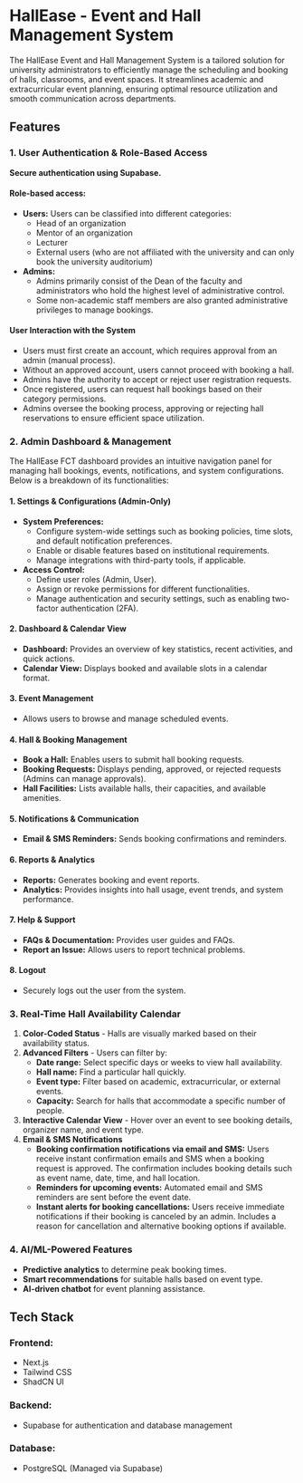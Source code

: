 # HallEase - Event and Hall Management System

The HallEase Event and Hall Management System is a tailored solution for university administrators to efficiently manage the scheduling and booking of halls, classrooms, and event spaces. It streamlines academic and extracurricular event planning, ensuring optimal resource utilization and smooth communication across departments.

## Features

### 1. User Authentication & Role-Based Access
**Secure authentication using Supabase.**

#### Role-based access:
- **Users:** Users can be classified into different categories:
  - Head of an organization
  - Mentor of an organization
  - Lecturer
  - External users (who are not affiliated with the university and can only book the university auditorium)
- **Admins:**
  - Admins primarily consist of the Dean of the faculty and administrators who hold the highest level of administrative control.
  - Some non-academic staff members are also granted administrative privileges to manage bookings.

#### User Interaction with the System
- Users must first create an account, which requires approval from an admin (manual process).
- Without an approved account, users cannot proceed with booking a hall.
- Admins have the authority to accept or reject user registration requests.
- Once registered, users can request hall bookings based on their category permissions.
- Admins oversee the booking process, approving or rejecting hall reservations to ensure efficient space utilization.

### 2. Admin Dashboard & Management
The HallEase FCT dashboard provides an intuitive navigation panel for managing hall bookings, events, notifications, and system configurations. Below is a breakdown of its functionalities:

#### 1. Settings & Configurations (Admin-Only)
- **System Preferences:**
  - Configure system-wide settings such as booking policies, time slots, and default notification preferences.
  - Enable or disable features based on institutional requirements.
  - Manage integrations with third-party tools, if applicable.
- **Access Control:**
  - Define user roles (Admin, User).
  - Assign or revoke permissions for different functionalities.
  - Manage authentication and security settings, such as enabling two-factor authentication (2FA).

#### 2. Dashboard & Calendar View
- **Dashboard:** Provides an overview of key statistics, recent activities, and quick actions.
- **Calendar View:** Displays booked and available slots in a calendar format.

#### 3. Event Management
- Allows users to browse and manage scheduled events.

#### 4. Hall & Booking Management
- **Book a Hall:** Enables users to submit hall booking requests.
- **Booking Requests:** Displays pending, approved, or rejected requests (Admins can manage approvals).
- **Hall Facilities:** Lists available halls, their capacities, and available amenities.

#### 5. Notifications & Communication
- **Email & SMS Reminders:** Sends booking confirmations and reminders.

#### 6. Reports & Analytics
- **Reports:** Generates booking and event reports.
- **Analytics:** Provides insights into hall usage, event trends, and system performance.

#### 7. Help & Support
- **FAQs & Documentation:** Provides user guides and FAQs.
- **Report an Issue:** Allows users to report technical problems.

#### 8. Logout
- Securely logs out the user from the system.

### 3. Real-Time Hall Availability Calendar

1. **Color-Coded Status** - Halls are visually marked based on their availability status.
2. **Advanced Filters** - Users can filter by:
   - **Date range:** Select specific days or weeks to view hall availability.
   - **Hall name:** Find a particular hall quickly.
   - **Event type:** Filter based on academic, extracurricular, or external events.
   - **Capacity:** Search for halls that accommodate a specific number of people.
3. **Interactive Calendar View** - Hover over an event to see booking details, organizer name, and event type.
4. **Email & SMS Notifications**
   - **Booking confirmation notifications via email and SMS:** Users receive instant confirmation emails and SMS when a booking request is approved. The confirmation includes booking details such as event name, date, time, and hall location.
   - **Reminders for upcoming events:** Automated email and SMS reminders are sent before the event date.
   - **Instant alerts for booking cancellations:** Users receive immediate notifications if their booking is canceled by an admin. Includes a reason for cancellation and alternative booking options if available.

### 4. AI/ML-Powered Features
- **Predictive analytics** to determine peak booking times.
- **Smart recommendations** for suitable halls based on event type.
- **AI-driven chatbot** for event planning assistance.

## Tech Stack

### Frontend:
- Next.js
- Tailwind CSS
- ShadCN UI

### Backend:
- Supabase for authentication and database management

### Database:
- PostgreSQL (Managed via Supabase)
